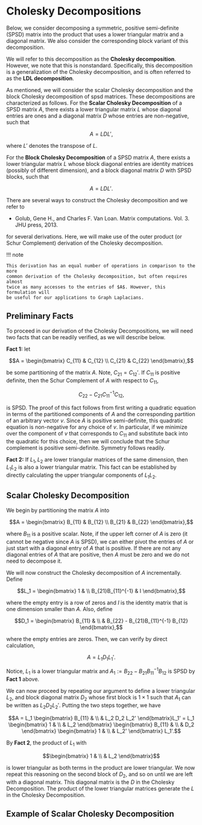 # Cholesky Decompositions

Below, we consider decomposing a symmetric, positive semi-definite (SPSD) matrix
into the product that uses a lower triangular matrix and a diagonal matrix. We
also consider the corresponding block variant of this decomposition.

We will refer to this decomposition as the **Cholesky decomposition**. However,
we note that this is nonstandard. Specifically, this decomposition is a
generalization of the Cholesky decomposition, and is often referred to as the
**LDL decomposition**.

As mentioned, we will consider the scalar Cholesky decomposition and the block
Cholesky decomposition of spsd matrices. These decompositions are characterized
as follows. For the **Scalar Cholesky Decomposition** of a SPSD matrix $A$,
there exists a lower triangular matrix $L$ whose diagonal entries are ones and
a diagonal matrix $D$ whose entries are non-negative, such that

$$A = LDL',$$

where $L'$ denotes the transpose of $L$.

For the **Block Cholesky Decomposition** of a SPSD matrix $A$, there exists a
lower triangular matrix $L$ whose block diagonal entries are identity matrices
(possibly of different dimension), and a block diagonal matrix $D$ with SPSD
blocks, such that

$$A = LDL'.$$

There are several ways to construct the Cholesky decomposition and we refer to

- Golub, Gene H., and Charles F. Van Loan. Matrix computations. Vol. 3. JHU press, 2013.

for several derivations. Here, we will make use of the outer product (or Schur
Complement) derivation of the Cholesky decomposition.

!!! note

    This derivation has an equal number of operations in comparison to the more
    common derivation of the Cholesky decomposition, but often requires almost
    twice as many accesses to the entries of $A$. However, this formulation will
    be useful for our applications to Graph Laplacians.

## Preliminary Facts

To proceed in our derivation of the Cholesky Decompositions, we will need two
facts that can be readily verified, as we will describe below.

**Fact 1:** let

$$A = \begin{bmatrix}
C_{11} & C_{12} \\
C_{21} & C_{22}
\end{bmatrix},$$

be some partitioning of the matrix $A$. Note, $C_{21} = C_{12}'$. If $C_{11}$ is
positive definite, then the Schur Complement of $A$ with respect to $C_{11}$,

$$C_{22} - C_{21}C_{11}^{-1}C_{12},$$

is SPSD. The proof of this fact follows from first writing a quadratic equation
in terms of the partitioned components of $A$ and the corresponding partition of
an arbitrary vector $v$. Since $A$ is positive semi-definite, this quadratic
equation is non-negative for any choice of $v$. In particular, if we minimize
over the component of $v$ that corresponds to $C_{11}$ and substitute back into
the quadratic for this choice, then we will conclude that the Schur complement
is positive semi-definite. Symmetry follows readily.

**Fact 2:** If $L_1, L_2$ are lower triangular matrices of the same dimension,
then $L_1L_2$ is also a lower triangular matrix. This fact can be established by
directly calculating the upper triangular components of $L_1L_2$.

## Scalar Cholesky Decomposition  

We begin by partitioning the matrix $A$ into

$$A = \begin{bmatrix}
B_{11} & B_{12} \\
B_{21} & B_{22}
\end{bmatrix},$$

where $B_{11}$ is a positive scalar. Note, if the upper left corner of $A$ is
zero (it cannot be negative since $A$ is SPSD), we can either pivot the entries
of $A$ or just start with a diagonal entry of $A$ that is positive. If there are
not any diagonal entries of $A$ that are positive, then $A$ must be zero and we
do not need to decompose it.

We will now construct the Cholesky decomposition of $A$ incrementally. Define

$$L_1 = \begin{bmatrix}
1 & \\
B_{21}B_{11}^{-1} & I
\end{bmatrix},$$

where the empty entry is a row of zeros and $I$ is the identity matrix that is
one dimension smaller than $A$. Also, define

$$D_1 = \begin{bmatrix}
B_{11} & \\
   & B_{22} - B_{21}B_{11}^{-1} B_{12}
\end{bmatrix},$$

where the empty entries are zeros. Then, we can verify by direct calculation,

$$A = L_1 D_1 L_1'.$$

Notice, $L_1$ is a lower triangular matrix and $A_1 := B_{22} - B_{21}B_{11}^{-1} B_{12}$ is SPSD by **Fact 1** above.

We can now proceed by repeating our argument to define a lower triangular $L_2$,
and block diagonal matrix $D_2$ whose first block is $1 \times 1$ such that $A_1$
can be written as $L_2 D_2 L_2'$. Putting the two steps together, we have

$$A = L_1 \begin{bmatrix}
B_{11} & \\
    & L_2 D_2 L_2'
\end{bmatrix}L_1' =
L_1 \begin{bmatrix}
1 & \\
 & L_2
\end{bmatrix}
\begin{bmatrix}
B_{11} & \\
    & D_2
\end{bmatrix}
\begin{bmatrix}
1 & \\
    & L_2'
\end{bmatrix}
L_1'.$$

By **Fact 2**, the product of $L_1$ with

$$\begin{bmatrix}
1 & \\
& L_2
\end{bmatrix}$$

is lower triangular as both terms in the product are lower triangular. We now
repeat this reasoning on the second block of $D_2$, and so on until we are left
with a diagonal matrix. This diagonal matrix is the $D$ in the Cholesky
Decomposition. The product of the lower triangular matrices generate the $L$ in
the Cholesky Decomposition.

## Example of Scalar Cholesky Decomposition
